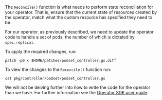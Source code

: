 The `Reconcile()` function is what needs to perform state reconciliation for your operator. That is, ensure that the current state of resources created by the operator, match what the custom resource has specified they need to be.

For our operator, as previously described, we need to update the operator code to handle a set of pods, the number of which is dictated by `spec.replicas`.

To apply the required changes, run:

```execute
patch -p0 < $HOME/patches/podset_controller.go.diff
```

To view the changes to the `Reconcile()` function run:

```execute
cat pkg/controller/podset/podset_controller.go
```

We will not be delving further into how to write the code for the operator than we have. For further information see the [Operator SDK user guide](https://github.com/operator-framework/operator-sdk/blob/master/doc/user-guide.md).
